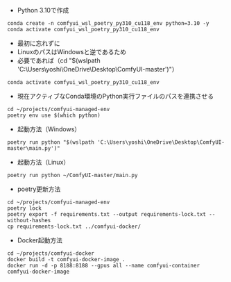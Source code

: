 - Python 3.10で作成
```
conda create -n comfyui_wsl_poetry_py310_cu118_env python=3.10 -y
conda activate comfyui_wsl_poetry_py310_cu118_env
```

- 最初に忘れずに
- LinuxのパスはWindowsと逆であるため
- 必要であれば（cd "$(wslpath 'C:\Users\yoshi\OneDrive\Desktop\ComfyUI-master')"）
```
conda activate comfyui_wsl_poetry_py310_cu118_env
```

- 現在アクティブなConda環境のPython実行ファイルのパスを連携させる
```
cd ~/projects/comfyui-managed-env
poetry env use $(which python)
```

- 起動方法（Windows）
```
poetry run python "$(wslpath 'C:\Users\yoshi\OneDrive\Desktop\ComfyUI-master\main.py')"
```
- 起動方法（Linux）
```
poetry run python ~/ComfyUI-master/main.py
```

- poetry更新方法
```
cd ~/projects/comfyui-managed-env
poetry lock
poetry export -f requirements.txt --output requirements-lock.txt --without-hashes
cp requirements-lock.txt ../comfyui-docker/
```

- Docker起動方法
```
cd ~/projects/comfyui-docker
docker build -t comfyui-docker-image .
docker run -d -p 8188:8188 --gpus all --name comfyui-container comfyui-docker-image

```
